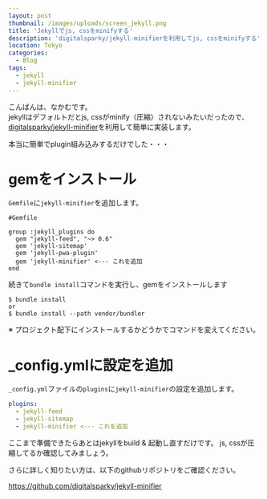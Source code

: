 ```yaml
---
layout: post
thumbnail: /images/uploads/screen_jekyll.png
title: 'Jekyllでjs, cssをminifyする'
description: 'digitalsparky/jekyll-minifierを利用してjs, cssをminifyする'
location: Tokyo
categories:
  - Blog
tags:
  - jekyll
  - jekyll-minifier
---
```

こんばんは、なかむです。  
jekyllはデフォルトだとjs, cssがminify（圧縮）されないみたいだったので、[digitalsparky/jekyll-minifier](https://github.com/digitalsparky/jekyll-minifier)を利用して簡単に実装します。

本当に簡単でplugin組み込みするだけでした・・・


# gemをインストール
`Gemfile`に`jekyll-minifier`を追加します。

```Gemfile
#Gemfile

group :jekyll_plugins do
  gem "jekyll-feed", "~> 0.6"
  gem 'jekyll-sitemap'
  gem 'jekyll-pwa-plugin'
  gem 'jekyll-minifier' <--- これを追加
end
```

続きて`bundle install`コマンドを実行し、gemをインストールします

```
$ bundle install 
or
$ bundle install --path vendor/bundler
```
※ プロジェクト配下にインストールするかどうかでコマンドを変えてください。

# _config.ymlに設定を追加
`_config.yml`ファイルの`plugins`に`jekyll-minifier`の設定を追加します。

```_config.yml
plugins:
  - jekyll-feed
  - jekyll-sitemap
  - jekyll-minifier <--- これを追加
```

ここまで準備できたらあとはjekyllをbuild & 起動し直すだけです。
js, cssが圧縮してるか確認してみましょう。

さらに詳しく知りたい方は、以下のgithubリポジトリをご確認ください。

<https://github.com/digitalsparky/jekyll-minifier>
